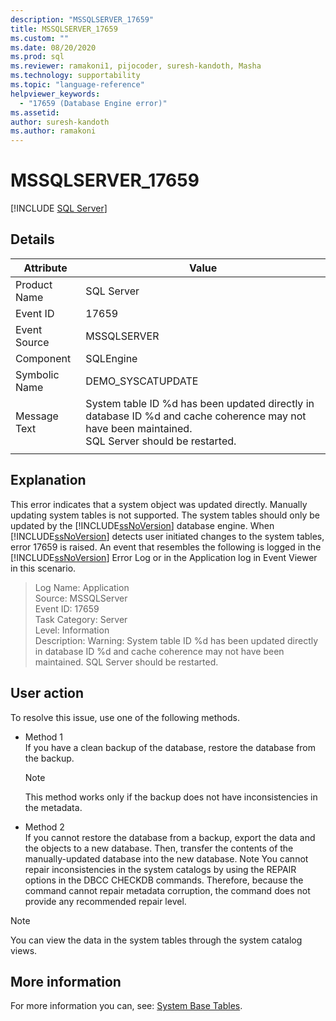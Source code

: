 ```yaml
---
description: "MSSQLSERVER_17659"
title: MSSQLSERVER_17659
ms.custom: ""
ms.date: 08/20/2020
ms.prod: sql
ms.reviewer: ramakoni1, pijocoder, suresh-kandoth, Masha
ms.technology: supportability
ms.topic: "language-reference"
helpviewer_keywords: 
  - "17659 (Database Engine error)"
ms.assetid: 
author: suresh-kandoth
ms.author: ramakoni
---
```

# MSSQLSERVER_17659
 [!INCLUDE [SQL Server](../../includes/applies-to-version/sqlserver.md)]

## Details

|Attribute|Value|
|---|---|
|Product Name|SQL Server|
|Event ID|17659|
|Event Source|MSSQLSERVER|
|Component|SQLEngine|
|Symbolic Name|DEMO_SYSCATUPDATE|
|Message Text|System table ID \%d has been updated directly in database ID \%d and cache coherence may not have been maintained. <br/> SQL Server should be restarted.|
||

## Explanation

This error indicates that a system object was updated directly. Manually updating system tables is not supported. The system tables should only be updated by the [!INCLUDE[ssNoVersion](../../includes/ssnoversion-md.md)] database engine. When [!INCLUDE[ssNoVersion](../../includes/ssnoversion-md.md)] detects user initiated changes to the system tables, error 17659 is raised. An event that resembles the following is logged in the [!INCLUDE[ssNoVersion](../../includes/ssnoversion-md.md)] Error Log or in the Application log in Event Viewer in this scenario.

> Log Name: Application  
Source: MSSQLServer  
Event ID: 17659  
Task Category: Server  
Level: Information  
Description: Warning: System table ID \%d has been updated directly in database ID %d and cache coherence may not have been maintained. SQL Server should be restarted.

## User action

To resolve this issue, use one of the following methods.

- Method 1  
    If you have a clean backup of the database, restore the database from the backup.  
    > [!NOTE]
    > This method works only if the backup does not have inconsistencies in the metadata.  

- Method 2  
    If you cannot restore the database from a backup, export the data and the objects to a new database. Then, transfer the contents of the manually-updated database into the new database. Note You cannot repair inconsistencies in the system catalogs by using the REPAIR options in the DBCC CHECKDB commands. Therefore, because the command cannot repair metadata corruption, the command does not provide any recommended repair level.

> [!NOTE]
> You can view the data in the system tables through the system catalog views.

## More information

For more information you can, see: [System Base Tables](/sql/relational-databases/system-tables/system-base-tables).
